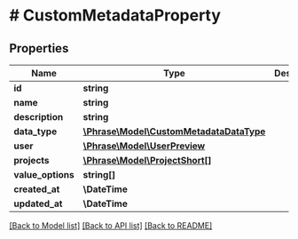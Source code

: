 # # CustomMetadataProperty

## Properties

Name | Type | Description | Notes
------------ | ------------- | ------------- | -------------
**id** | **string** |  | [optional] 
**name** | **string** |  | [optional] 
**description** | **string** |  | [optional] 
**data_type** | [**\Phrase\Model\CustomMetadataDataType**](CustomMetadataDataType.md) |  | [optional] 
**user** | [**\Phrase\Model\UserPreview**](UserPreview.md) |  | [optional] 
**projects** | [**\Phrase\Model\ProjectShort[]**](ProjectShort.md) |  | [optional] 
**value_options** | **string[]** |  | [optional] 
**created_at** | **\DateTime** |  | [optional] 
**updated_at** | **\DateTime** |  | [optional] 

[[Back to Model list]](../../README.md#documentation-for-models) [[Back to API list]](../../README.md#documentation-for-api-endpoints) [[Back to README]](../../README.md)


